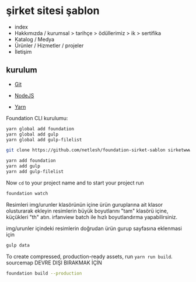 # şirket sitesi şablon



- index
- Hakkımızda / kurumsal > tarihçe > ödüllerimiz > ik > sertifika
- Katalog / Medya
- Ürünler / Hizmetler / projeler
- İletişim

## kurulum

- [Git](https://gitforwindows.org/)

- [NodeJS](https://nodejs.org/en/download/)

- [Yarn](https://yarnpkg.com/en/docs/install#windows-stable)




Foundation CLI kurulumu:

```bash
yarn global add foundation
yarn global add gulp
yarn global add gulp-filelist

```

```bash
git clone https://github.com/netlesh/foundation-sirket-sablon sirketwww

```
```bash
yarn add foundation
yarn add gulp
yarn add gulp-filelist

```



Now `cd` to your project name and to start your project run 

```bash
foundation watch
```
Resimleri img/urunler klasörünün içine ürün guruplarına ait klasor olusturarak ekleyin
resimlerin büyük  boyutlarını "tam" klasörü içine, küçükleri "th" atın.
irfanview batch ile hızlı boyutlandırma yapabilirsiniz.

img/urunler içindeki resimlerin doğrudan ürün gurup sayfasına eklenmasi için
```bash
gulp data
```


To create compressed, production-ready assets, run `yarn run build`.
sourcemap DEVRE DIŞI BIRAKMAK İÇİN  
```bash
foundation build --production
```
